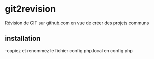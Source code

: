 # git2revision
Révision de GIT sur github.com en vue de créer des projets communs
## installation
-copiez et renommez le fichier config.php.local en config.php